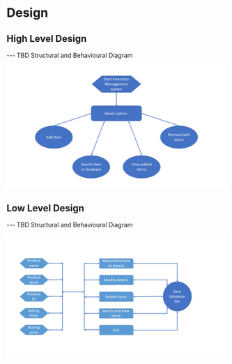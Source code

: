 # Design

## High Level Design 

--- TBD Structural and Behavioural Diagram

![HighLevelBehaviouralDiagram](https://github.com/The-lana/314189_miniproject/blob/main/2_Design/Behavioural_diagram/hl_diagram.png)

## Low Level Design 

--- TBD Structural and Behavioural Diagram

![FeaturesBehaviouralDiagram](https://github.com/The-lana/314189_miniproject/blob/main/2_Design/Behavioural_diagram/diagram.png)